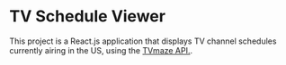 # TV Schedule Viewer

This project is a React.js application that displays TV channel schedules currently airing in the US, using the [TVmaze API.]([https://github.com/facebook/create-react-app].(https://www.tvmaze.com/api)).


